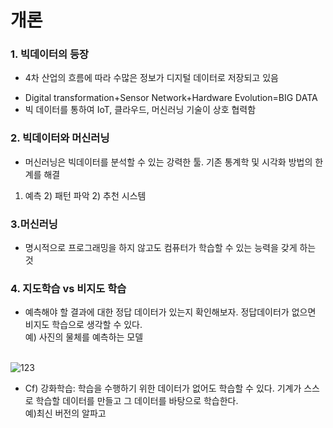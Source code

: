 <h1>개론</h1>
<h3>1. 빅데이터의 등장</h3>

* 4차 산업의 흐름에 따라 수많은 정보가 디지털 데이터로 저장되고 있음<br>
- Digital transformation+Sensor Network+Hardware Evolution=BIG DATA<br>
- 빅 데이터를 통하여 IoT, 클라우드, 머신러닝 기술이 상호 협력함

<h3>2. 빅데이터와 머신러닝</h3>

* 머신러닝은 빅데이터를 분석할 수 있는 강력한 툴. 기존 통계학 및 시각화 방법의 한계를 해결<br>
1) 예측 2) 패턴 파악 2) 추천 시스템


<h3>3.머신러닝</h3>

* 명시적으로 프로그래밍을 하지 않고도 컴퓨터가 학습할 수 있는 능력을 갖게 하는 것


<h3>4. 지도학습 vs 비지도 학습</h3>

* 예측해야 할 결과에 대한 정답 데이터가 있는지 확인해보자. 정답데이터가 없으면 비지도 학습으로 생각할 수 있다. <br>
예) 사진의 물체를 예측하는 모델<br><br>

![123](https://user-images.githubusercontent.com/63652571/131362878-303833e2-f5aa-4555-bfc1-b7b96f1479aa.png)


* Cf) 강화학습: 학습을 수행하기 위한 데이터가 없어도 학습할 수 있다. 기계가 스스로 학습할 데이터를 만들고 그 데이터를 바탕으로 학습한다. <br>예)최신 버전의 알파고
